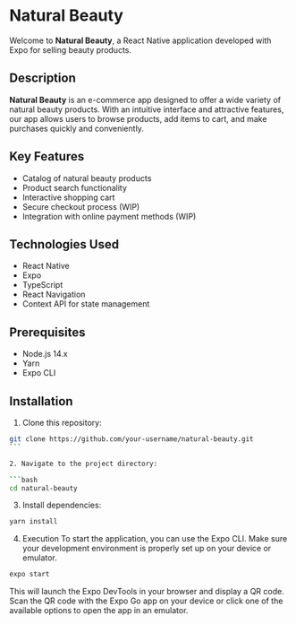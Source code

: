 # Natural Beauty

Welcome to **Natural Beauty**, a React Native application developed with Expo for selling beauty products.

## Description

**Natural Beauty** is an e-commerce app designed to offer a wide variety of natural beauty products. With an intuitive interface and attractive features, our app allows users to browse products, add items to cart, and make purchases quickly and conveniently.

## Key Features

- Catalog of natural beauty products
- Product search functionality
- Interactive shopping cart
- Secure checkout process (WIP)
- Integration with online payment methods (WIP)

## Technologies Used

- React Native
- Expo
- TypeScript
- React Navigation
- Context API for state management

## Prerequisites

- Node.js 14.x
- Yarn
- Expo CLI

## Installation

1. Clone this repository:

````bash
git clone https://github.com/your-username/natural-beauty.git
```

2. Navigate to the project directory:

```bash
cd natural-beauty
````

3. Install dependencies:

```bash
yarn install
```

4. Execution
   To start the application, you can use the Expo CLI. Make sure your development environment is properly set up on your device or emulator.

```bash
expo start
```

This will launch the Expo DevTools in your browser and display a QR code. Scan the QR code with the Expo Go app on your device or click one of the available options to open the app in an emulator.
